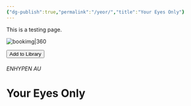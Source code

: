 ```yaml
---
{"dg-publish":true,"permalink":"/yeor/","title":"Your Eyes Only"}
---
```


This is a testing page.

![bookimg|360](/img/user/yeo/yeostorage/yeocover.webp)

<button id="library-toggle" onclick="toggleLibrary()">Add to Library</button>

###### ENHYPEN AU
# Your Eyes Only


<script>
function getBookInfo() {
  const titleEl = document.querySelector('h1');
  const imgEl = document.querySelector('img[alt^="bookimg"]');

  if (!titleEl || !imgEl) return null;

  const title = titleEl.textContent.trim();
  const link = window.location.href;
  const src = imgEl.getAttribute('src');
  const alt = imgEl.getAttribute('alt') || 'bookimg';
  const imgMD = `![${alt}](${src})`;
  const wikilink = `[[${link}|${title}]]`;

  return { title, link, imgMD, wikilink };
}

function getLibrary() {
  return JSON.parse(localStorage.getItem("bookLibrary") || "[]");
}

function saveLibrary(lib) {
  localStorage.setItem("bookLibrary", JSON.stringify(lib));
}

function isInLibrary(link) {
  return getLibrary().some(book => book.link === link);
}

function updateButton(link) {
  const btn = document.getElementById("library-toggle");
  if (btn) btn.textContent = isInLibrary(link) ? "Remove from Library" : "Add to Library";
}

function toggleLibrary() {
  const book = getBookInfo();
  if (!book) {
    alert("Book info not found.");
    return;
  }

  let lib = getLibrary();
  const exists = isInLibrary(book.link);

  if (exists) {
    lib = lib.filter(b => b.link !== book.link);
    alert("Removed from library");
  } else {
    lib.unshift(book);
    alert("Added to library");
  }

  saveLibrary(lib);
  updateButton(book.link);
  renderLibrary();
}

function renderLibrary() {
  const display = document.getElementById("library-display");
  if (!display) return;

  const lib = getLibrary();
  if (!lib.length) {
    display.innerText = "No books in your library.";
    return;
  }

  let table = "";
  lib.forEach((book, i) => {
    table += `| | |\n|-|-|\n| **Cover** | ${book.imgMD} |\n| **Title** | ${book.wikilink} |\n\n`;
  });
  display.innerText = table;
}

document.addEventListener("DOMContentLoaded", () => {
  const book = getBookInfo();
  if (book) updateButton(book.link);
  renderLibrary();
});
</script>